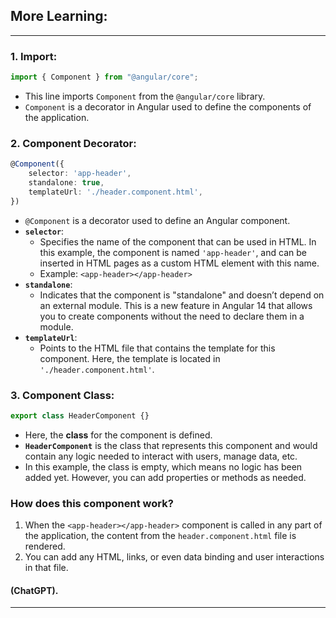 ## More Learning:

---

### 1. **Import:**

```typescript
import { Component } from "@angular/core";
```

- This line imports `Component` from the `@angular/core` library.
- `Component` is a decorator in Angular used to define the components of the application.

### 2. **Component Decorator:**

```typescript
@Component({
    selector: 'app-header',
    standalone: true,
    templateUrl: './header.component.html',
})
```

- `@Component` is a decorator used to define an Angular component.
- **`selector`**:
  - Specifies the name of the component that can be used in HTML. In this example, the component is named `'app-header'`, and can be inserted in HTML pages as a custom HTML element with this name.
  - Example: `<app-header></app-header>`
- **`standalone`**:
  - Indicates that the component is "standalone" and doesn’t depend on an external module. This is a new feature in Angular 14 that allows you to create components without the need to declare them in a module.
- **`templateUrl`**:
  - Points to the HTML file that contains the template for this component. Here, the template is located in `'./header.component.html'`.

### 3. **Component Class:**

```typescript
export class HeaderComponent {}
```

- Here, the **class** for the component is defined.
- **`HeaderComponent`** is the class that represents this component and would contain any logic needed to interact with users, manage data, etc.
- In this example, the class is empty, which means no logic has been added yet. However, you can add properties or methods as needed.

### How does this component work?

1. When the `<app-header></app-header>` component is called in any part of the application, the content from the `header.component.html` file is rendered.
2. You can add any HTML, links, or even data binding and user interactions in that file.

#### (ChatGPT).

---
